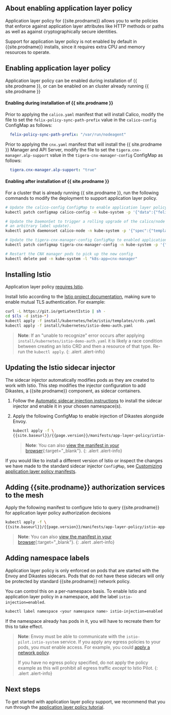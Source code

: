 
## About enabling application layer policy

Application layer policy for {{site.prodname}} allows you to write policies that
enforce against application layer attributes like HTTP methods or paths as well as
against cryptographically secure identities.

Support for application layer policy is not enabled by default in
{{site.prodname}} installs, since it requires extra CPU and memory resources to
operate.

## Enabling application layer policy

Application layer policy can be enabled during installation of {{ site.prodname }}, or can be enabled on an cluster
already running {{ site.prodname }}

#### Enabling during installation of {{ site.prodname }}

Prior to applying the `calico.yaml` manifest that will install Calico, modify the file to set the
`felix-policy-sync-path-prefix` value in the `calico-config` ConfigMap as follows:

```yaml
  felix-policy-sync-path-prefix: "/var/run/nodeagent"
```

Prior to applying the `cnx.yaml` manifest that will install the {{ site.prodname }} Manager and API Server, modify the
file to set the `tigera.cnx-manager.alp-support` value in the `tigera-cnx-manager-config` ConfigMap as follows:

```yaml
  tigera.cnx-manager.alp-support: "true"
```

#### Enabling after installation of {{ site.prodname }}

For a cluster that is already running {{ site.prodname }}, run the following commands to modify the deployment
to support application layer policy.

```bash
# Update the calico-config ConfigMap to enable application layer policy.
kubectl patch configmap calico-config -n kube-system -p '{"data":{"felix-policy-sync-path-prefix":"/var/run/nodeagent"}}'

# Update the DaemonSet to trigger a rolling upgrade of the calico/node containers (we apply
# an arbitrary label update).
kubectl patch daemonset calico-node -n kube-system -p '{"spec":{"template":{"metadata":{"labels":{"projectcalico.org/application-layer-support":"true"}}}}}'

# Update the tigera-cnx-manager-config ConfigMap to enabled application layer policy support in the UI.
kubectl patch configmap tigera-cnx-manager-config -n kube-system -p '{"data":{"tigera.cnx-manager.alp-support":"true"}}'

# Restart the CNX manager pods to pick up the new config
kubectl delete pod -n kube-system -l "k8s-app=cnx-manager"
```

## Installing Istio

Application layer policy [requires Istio](../requirements#application-layer-policy-requirements).

Install Istio according to the [Istio project documentation](https://istio.io/docs/setup/kubernetes/), making sure to enable mutual TLS authentication. For example:

```bash
curl -L https://git.io/getLatestIstio | sh -
cd $(ls -d istio-*)
kubectl apply -f install/kubernetes/helm/istio/templates/crds.yaml
kubectl apply -f install/kubernetes/istio-demo-auth.yaml
```

> **Note**: If an "unable to recognize" error occurs after applying `install/kubernetes/istio-demo-auth.yaml` it is likely a race
> condition between creating an Istio CRD and then a resource of that type. Re-run the `kubectl apply`.
{: .alert .alert-info}

## Updating the Istio sidecar injector

The sidecar injector automatically modifies pods as they are created to work
with Istio. This step modifies the injector configuration to add Dikastes, a
{{site.prodname}} component, as sidecar containers.

1. Follow the [Automatic sidecar injection instructions](https://istio.io/docs/setup/kubernetes/sidecar-injection/#automatic-sidecar-injection)
   to install the sidecar injector and enable it in your chosen namespace(s).

1. Apply the following ConfigMap to enable injection of Dikastes alongside Envoy.

   ```bash
   kubectl apply -f \
   {{site.baseurl}}/{{page.version}}/manifests/app-layer-policy/istio-inject-configmap.yaml
   ```

	 > **Note**: You can also
   > [view the manifest in your browser](/{{page.version}}/manifests/app-layer-policy/istio-inject-configmap.yaml){:target="_blank"}.
   {: .alert .alert-info}

If you would like to install a different version of Istio or inspect the changes
we have made to the standard sidecar injector `ConfigMap`, see
[Customizing application layer policy manifests](config-options#customizing-application-layer-policy-manifests).

## Adding {{site.prodname}} authorization services to the mesh

Apply the following manifest to configure Istio to query {{site.prodname}} for application layer policy authorization decisions

```bash
kubectl apply -f \
{{site.baseurl}}/{{page.version}}/manifests/app-layer-policy/istio-app-layer-policy.yaml
```

> **Note**: You can also
> [view the manifest in your browser](/{{page.version}}/manifests/app-layer-policy/istio-app-layer-policy.yaml){:target="_blank"}.
{: .alert .alert-info}

## Adding namespace labels

Application layer policy is only enforced on pods that are started with the
Envoy and Dikastes sidecars.  Pods that do not have these sidecars will
only be protected by standard {{site.prodname}} network policy.

You can control this on a per-namespace basis.  To enable Istio and application
layer policy in a namespace, add the label `istio-injection=enabled`.

```bash
kubectl label namespace <your namespace name> istio-injection=enabled
```

If the namespace already has pods in it, you will have to recreate them for this
to take effect.

> **Note**: Envoy must be able to communicate with the
> `istio-pilot.istio-system` service. If you apply any egress policies to your
> pods, you *must* enable access. For example, you could
> [apply a network policy](/{{page.version}}/manifests/app-layer-policy/allow-istio-pilot.yaml).
>
> If you have no egress policy specified, do not apply the policy example as this will prohibit all egress
> traffic *except* to Istio Pilot.
{: .alert .alert-info}

## Next steps

To get started with application layer policy support, we recommend that you run through the
[application layer policy tutorial](../tutorials/app-layer-policy).
